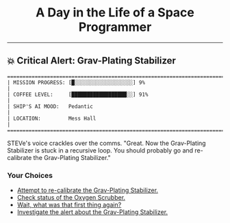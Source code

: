 <h1 align="center">A Day in the Life of a Space Programmer</h1>

---

<h2 id="node-99">💥 Critical Alert: Grav-Plating Stabilizer</h2>

```
========================================================================
| MISSION PROGRESS: [█░░░░░░░░░░░░░░░░░░░] 9%                                  |
| COFFEE LEVEL:     [██████████████████░░] 91%                                 |
| SHIP'S AI MOOD:   Pedantic                                                   |
| LOCATION:         Mess Hall                                                  |
========================================================================
```

STEVe's voice crackles over the comms. "Great. Now the Grav-Plating Stabilizer is stuck in a recursive loop. You should probably go and re-calibrate the Grav-Plating Stabilizer."



### Your Choices

*   [Attempt to re-calibrate the Grav-Plating Stabilizer.](../stage-03/README-0101.md)
*   [Check status of the Oxygen Scrubber.](./README-0085.md)
*   [Wait, what was that first thing again?](./README-0097.md)
*   [Investigate the alert about the Grav-Plating Stabilizer.](../stage-03/README-0132.md)
